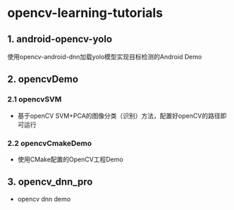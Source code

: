 # opencv-learning-tutorials
## 1. android-opencv-yolo
使用opencv-android-dnn加载yolo模型实现目标检测的Android Demo
## 2. opencvDemo
### 2.1 opencvSVM
- 基于openCV SVM+PCA的图像分类（识别）方法，配置好openCV的路径即可运行
### 2.2 opencvCmakeDemo
- 使用CMake配置的OpenCV工程Demo
## 3. opencv_dnn_pro
- opencv dnn demo